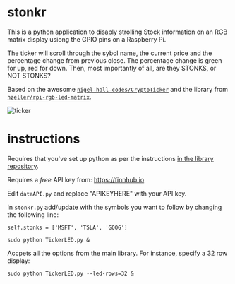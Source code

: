 # stonkr

This is a python application to disaply strolling Stock information on an RGB matrix display usiong the GPIO pins on a Raspberry Pi.

The ticker will scroll through the sybol name, the current price and the percentage change from previous close. The percentage change is green for up, red for down. Then, most importantly of all, are they STONKS, or NOT STONKS?

Based on the awesome [`nigel-hall-codes/CryptoTicker`](https://github.com/nigel-hall-codes/CryptoTicker) and the library from [`hzeller/rpi-rgb-led-matrix`](https://github.com/hzeller/rpi-rgb-led-matrix/tree/master/bindings/python/samples).

![ticker](images/ticker.gif)

# instructions

Requires that you've set up python as per the instructions [in the library repository](https://github.com/hzeller/rpi-rgb-led-matrix/tree/master/bindings/python).

Requires a *free* API key from: https://finnhub.io

Edit `dataAPI.py` and replace "APIKEYHERE" with your API key.

In `stonkr.py` add/update with the symbols you want to follow by changing the following line:

`self.stonks = ['MSFT', 'TSLA', 'GOOG']`

```
sudo python TickerLED.py &
```

Accpets all the options from the main library. For instance, specify a 32 row display:

```
sudo python TickerLED.py --led-rows=32 &
```
